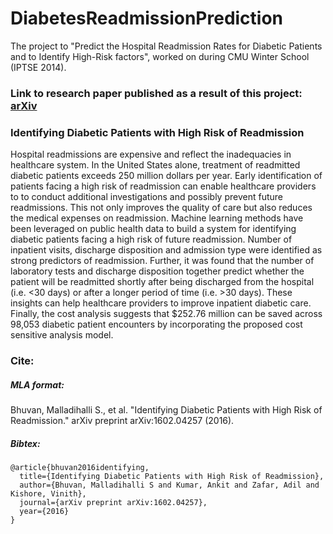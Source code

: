 # DiabetesReadmissionPrediction
The project to "Predict the Hospital Readmission Rates for Diabetic Patients and to Identify High-Risk factors", worked on during CMU Winter School (IPTSE 2014).

### Link to research paper published as a result of this project: [arXiv](https://arxiv.org/abs/1602.04257)
### Identifying Diabetic Patients with High Risk of Readmission
Hospital readmissions are expensive and reflect the inadequacies in healthcare system. In the United States alone, treatment of readmitted diabetic patients exceeds 250 million dollars per year. Early identification of patients facing a high risk of readmission can enable healthcare providers to to conduct additional investigations and possibly prevent future readmissions. This not only improves the quality of care but also reduces the medical expenses on readmission. Machine learning methods have been leveraged on public health data to build a system for identifying diabetic patients facing a high risk of future readmission. Number of inpatient visits, discharge disposition and admission type were identified as strong predictors of readmission. Further, it was found that the number of laboratory tests and discharge disposition together predict whether the patient will be readmitted shortly after being discharged from the hospital (i.e. <30 days) or after a longer period of time (i.e. >30 days). These insights can help healthcare providers to improve inpatient diabetic care. Finally, the cost analysis suggests that $252.76 million can be saved across 98,053 diabetic patient encounters by incorporating the proposed cost sensitive analysis model.

### Cite:
##### MLA format:
Bhuvan, Malladihalli S., et al. "Identifying Diabetic Patients with High Risk of Readmission." arXiv preprint arXiv:1602.04257 (2016).

##### Bibtex:
```
@article{bhuvan2016identifying,
  title={Identifying Diabetic Patients with High Risk of Readmission},
  author={Bhuvan, Malladihalli S and Kumar, Ankit and Zafar, Adil and Kishore, Vinith},
  journal={arXiv preprint arXiv:1602.04257},
  year={2016}
}
```
